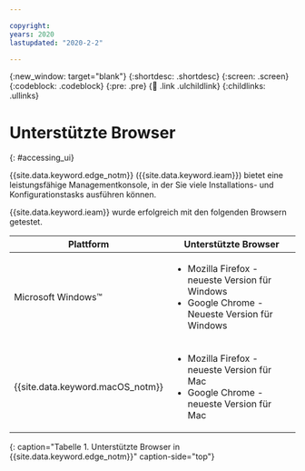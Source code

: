 ```yaml
---

copyright:
years: 2020
lastupdated: "2020-2-2"

---
```


{:new_window: target="blank"}
{:shortdesc: .shortdesc}
{:screen: .screen}
{:codeblock: .codeblock}
{:pre: .pre}
{:child: .link .ulchildlink}
{:childlinks: .ullinks}

# Unterstützte Browser
{: #accessing_ui}

{{site.data.keyword.edge_notm}} ({{site.data.keyword.ieam}}) bietet eine leistungsfähige Managementkonsole, in der Sie viele Installations- und Konfigurationstasks ausführen können.

{{site.data.keyword.ieam}} wurde erfolgreich mit den folgenden Browsern getestet.

|Plattform|Unterstützte Browser|
|--------|------------------|
|Microsoft Windows™|<ul><li>Mozilla Firefox - neueste Version für Windows</li><li>Google Chrome - Neueste Version für Windows</li></ul>|
|{{site.data.keyword.macOS_notm}}|<ul><li>Mozilla Firefox - neueste Version für Mac</li><li>Google Chrome - neueste Version für Mac</li></ul>|
{: caption="Tabelle 1. Unterstützte Browser in {{site.data.keyword.edge_notm}}" caption-side="top"}
